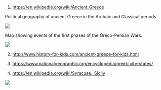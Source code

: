 1) https://en.wikipedia.org/wiki/Ancient_Greece

Political geography of ancient Greece in the Archaic and Classical periods

![](https://upload.wikimedia.org/wikipedia/commons/5/5d/Map_of_Archaic_Greece_%28English%29.jpg)


Map showing events of the first phases of the Greco-Persian Wars.

![](https://upload.wikimedia.org/wikipedia/commons/3/3a/Map_Greco-Persian_Wars-en.svg)



2) http://www.history-for-kids.com/ancient-greece-for-kids.html

3) https://www.nationalgeographic.org/encyclopedia/greek-city-states/

4) https://en.wikipedia.org/wiki/Syracuse,_Sicily


![](https://upload.wikimedia.org/wikipedia/commons/8/8e/Pelop_war_en.png)

